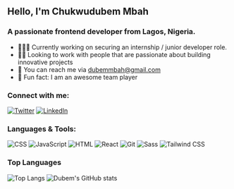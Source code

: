 ## Hello, I'm Chukwudubem Mbah

### A passionate frontend developer from Lagos, Nigeria.

* 👨🏾‍💻 Currently working on securing an internship / junior developer role.
* 👬🏾 Looking to work with people that are passionate about building innovative projects
* 💬 You can reach me via dubemmbah@gmail.com
* 🤩 Fun fact: I am an awesome team player


### Connect with me:
[![Twitter](https://img.shields.io/twitter/follow/your_twitter_handle?style=social)](https://twitter.com/dubem_mbah)
[![LinkedIn](https://img.shields.io/badge/LinkedIn-Connect-blue)](https://www.linkedin.com/in/dubem-mbah/)

### Languages & Tools: 
![CSS](https://img.shields.io/badge/-CSS-1572B6?style=flat-square&logo=css3&logoColor=white)
![JavaScript](https://img.shields.io/badge/-JavaScript-F7DF1E?style=flat-square&logo=javascript&logoColor=black)
![HTML](https://img.shields.io/badge/-HTML-E34F26?style=flat-square&logo=html5&logoColor=white)
![React](https://img.shields.io/badge/-React-61DAFB?style=flat-square&logo=react&logoColor=white)
![Git](https://img.shields.io/badge/-Git-F05032?style=flat-square&logo=git&logoColor=white)
![Sass](https://img.shields.io/badge/-Sass-CC6699?style=flat-square&logo=sass&logoColor=white)
![Tailwind CSS](https://img.shields.io/badge/-Tailwind_CSS-38B2AC?style=flat-square&logo=tailwind-css&logoColor=white)

### Top Languages
![Top Langs](https://github-readme-stats.vercel.app/api/top-langs/?username=dubemmbah&hide_progress=true)
![Dubem's GitHub stats](https://github-readme-stats.vercel.app/api?username=dubemmbah&show=reviews)
